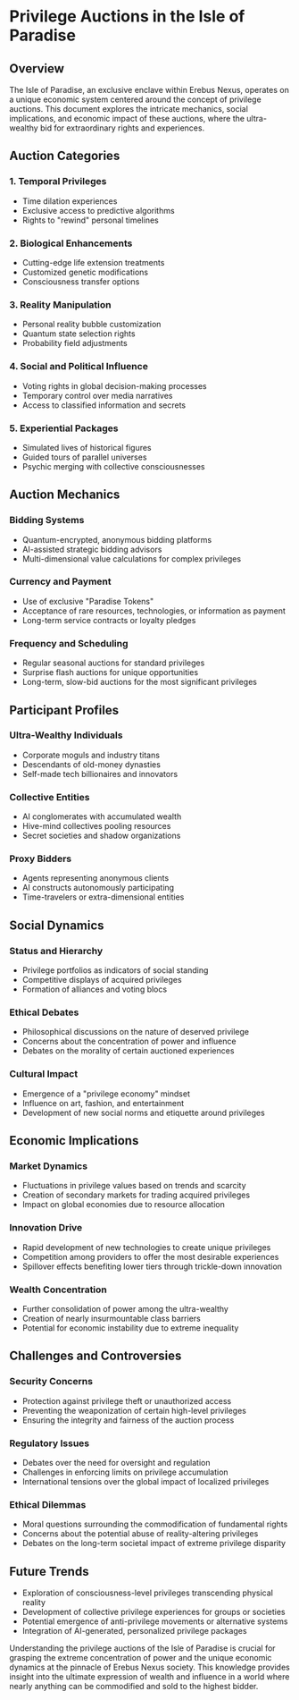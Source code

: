 # Privilege Auctions in the Isle of Paradise

## Overview

The Isle of Paradise, an exclusive enclave within Erebus Nexus, operates on a unique economic system centered around the concept of privilege auctions. This document explores the intricate mechanics, social implications, and economic impact of these auctions, where the ultra-wealthy bid for extraordinary rights and experiences.

## Auction Categories

### 1. Temporal Privileges

- Time dilation experiences
- Exclusive access to predictive algorithms
- Rights to "rewind" personal timelines

### 2. Biological Enhancements

- Cutting-edge life extension treatments
- Customized genetic modifications
- Consciousness transfer options

### 3. Reality Manipulation

- Personal reality bubble customization
- Quantum state selection rights
- Probability field adjustments

### 4. Social and Political Influence

- Voting rights in global decision-making processes
- Temporary control over media narratives
- Access to classified information and secrets

### 5. Experiential Packages

- Simulated lives of historical figures
- Guided tours of parallel universes
- Psychic merging with collective consciousnesses

## Auction Mechanics

### Bidding Systems

- Quantum-encrypted, anonymous bidding platforms
- AI-assisted strategic bidding advisors
- Multi-dimensional value calculations for complex privileges

### Currency and Payment

- Use of exclusive "Paradise Tokens"
- Acceptance of rare resources, technologies, or information as payment
- Long-term service contracts or loyalty pledges

### Frequency and Scheduling

- Regular seasonal auctions for standard privileges
- Surprise flash auctions for unique opportunities
- Long-term, slow-bid auctions for the most significant privileges

## Participant Profiles

### Ultra-Wealthy Individuals

- Corporate moguls and industry titans
- Descendants of old-money dynasties
- Self-made tech billionaires and innovators

### Collective Entities

- AI conglomerates with accumulated wealth
- Hive-mind collectives pooling resources
- Secret societies and shadow organizations

### Proxy Bidders

- Agents representing anonymous clients
- AI constructs autonomously participating
- Time-travelers or extra-dimensional entities

## Social Dynamics

### Status and Hierarchy

- Privilege portfolios as indicators of social standing
- Competitive displays of acquired privileges
- Formation of alliances and voting blocs

### Ethical Debates

- Philosophical discussions on the nature of deserved privilege
- Concerns about the concentration of power and influence
- Debates on the morality of certain auctioned experiences

### Cultural Impact

- Emergence of a "privilege economy" mindset
- Influence on art, fashion, and entertainment
- Development of new social norms and etiquette around privileges

## Economic Implications

### Market Dynamics

- Fluctuations in privilege values based on trends and scarcity
- Creation of secondary markets for trading acquired privileges
- Impact on global economies due to resource allocation

### Innovation Drive

- Rapid development of new technologies to create unique privileges
- Competition among providers to offer the most desirable experiences
- Spillover effects benefiting lower tiers through trickle-down innovation

### Wealth Concentration

- Further consolidation of power among the ultra-wealthy
- Creation of nearly insurmountable class barriers
- Potential for economic instability due to extreme inequality

## Challenges and Controversies

### Security Concerns

- Protection against privilege theft or unauthorized access
- Preventing the weaponization of certain high-level privileges
- Ensuring the integrity and fairness of the auction process

### Regulatory Issues

- Debates over the need for oversight and regulation
- Challenges in enforcing limits on privilege accumulation
- International tensions over the global impact of localized privileges

### Ethical Dilemmas

- Moral questions surrounding the commodification of fundamental rights
- Concerns about the potential abuse of reality-altering privileges
- Debates on the long-term societal impact of extreme privilege disparity

## Future Trends

- Exploration of consciousness-level privileges transcending physical reality
- Development of collective privilege experiences for groups or societies
- Potential emergence of anti-privilege movements or alternative systems
- Integration of AI-generated, personalized privilege packages

Understanding the privilege auctions of the Isle of Paradise is crucial for grasping the extreme concentration of power and the unique economic dynamics at the pinnacle of Erebus Nexus society. This knowledge provides insight into the ultimate expression of wealth and influence in a world where nearly anything can be commodified and sold to the highest bidder.
